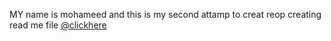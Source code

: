MY name is mohameed and this is my second attamp to creat reop 
creating read me file 
[@clickhere](https://youtube.com)

